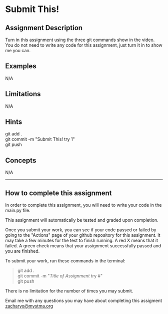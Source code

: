 # **Submit This!**  

## **Assignment Description**  
Turn in this assignment using the three git commands show in the video. You do not need to write any code for this assignment, just turn it in to show me you can.

## **Examples**  
N/A

## **Limitations**  
N/A

## **Hints**  
git add .  
git commit -m "Submit This! try 1"  
git push

## **Concepts**  
N/A  

---

## **How to complete this assignment**
In order to complete this assignment, you will need to write your code in the main.py file.

This assignment will automatically be tested and graded upon completion.

Once you submit your work, you can see if your code passed or failed by going to the "Actions" page of your github repository for this assignment. It may take a few minutes for the test to finish running. A red X means that it failed. A green check means that your assignment successfully passed and you are finished.

To submit your work, run these commands in the terminal: 
>git add .  
git commit -m "*Title of Assignment* try #"  
git push  

There is no limitation for the number of times you may submit.

Email me with any questions you may have about completing this assigment  
zacharyo@mystma.org
